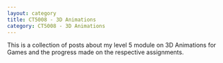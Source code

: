 ```yaml
---
layout: category
title: CT5008 - 3D Animations
category: CT5008 - 3D Animations
---
```


This is a collection of posts about my level 5 module on 3D Animations for Games and the progress made on the respective assignments.
